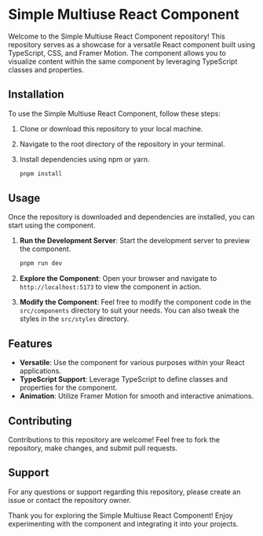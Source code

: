 # Simple Multiuse React Component

Welcome to the Simple Multiuse React Component repository! This repository serves as a showcase for a versatile React component built using TypeScript, CSS, and Framer Motion. The component allows you to visualize content within the same component by leveraging TypeScript classes and properties.

## Installation

To use the Simple Multiuse React Component, follow these steps:

1. Clone or download this repository to your local machine.

2. Navigate to the root directory of the repository in your terminal.

3. Install dependencies using npm or yarn.

   ```bash
   pnpm install
   ```

## Usage

Once the repository is downloaded and dependencies are installed, you can start using the component.

1. **Run the Development Server**: Start the development server to preview the component.

   ```bash
   pnpm run dev
   ```

2. **Explore the Component**: Open your browser and navigate to `http://localhost:5173` to view the component in action.

3. **Modify the Component**: Feel free to modify the component code in the `src/components` directory to suit your needs. You can also tweak the styles in the `src/styles` directory.

## Features

- **Versatile**: Use the component for various purposes within your React applications.
- **TypeScript Support**: Leverage TypeScript to define classes and properties for the component.
- **Animation**: Utilize Framer Motion for smooth and interactive animations.

## Contributing

Contributions to this repository are welcome! Feel free to fork the repository, make changes, and submit pull requests.

## Support

For any questions or support regarding this repository, please create an issue or contact the repository owner.

Thank you for exploring the Simple Multiuse React Component! Enjoy experimenting with the component and integrating it into your projects.

